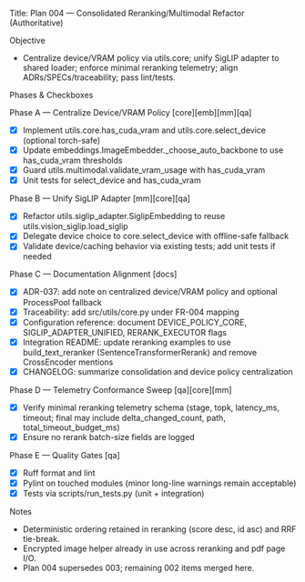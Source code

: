 Title: Plan 004 — Consolidated Reranking/Multimodal Refactor (Authoritative)

Objective
- Centralize device/VRAM policy via utils.core; unify SigLIP adapter to shared loader; enforce minimal reranking telemetry; align ADRs/SPECs/traceability; pass lint/tests.

Phases & Checkboxes

Phase A — Centralize Device/VRAM Policy [core][emb][mm][qa]
- [x] Implement utils.core.has_cuda_vram and utils.core.select_device (optional torch-safe)
- [x] Update embeddings.ImageEmbedder._choose_auto_backbone to use has_cuda_vram thresholds
- [x] Guard utils.multimodal.validate_vram_usage with has_cuda_vram
- [x] Unit tests for select_device and has_cuda_vram

Phase B — Unify SigLIP Adapter [mm][core][qa]
- [x] Refactor utils.siglip_adapter.SiglipEmbedding to reuse utils.vision_siglip.load_siglip
- [x] Delegate device choice to core.select_device with offline-safe fallback
- [x] Validate device/caching behavior via existing tests; add unit tests if needed

Phase C — Documentation Alignment [docs]
- [x] ADR-037: add note on centralized device/VRAM policy and optional ProcessPool fallback
- [x] Traceability: add src/utils/core.py under FR-004 mapping
- [x] Configuration reference: document DEVICE_POLICY_CORE, SIGLIP_ADAPTER_UNIFIED, RERANK_EXECUTOR flags
- [x] Integration README: update reranking examples to use build_text_reranker (SentenceTransformerRerank) and remove CrossEncoder mentions
- [x] CHANGELOG: summarize consolidation and device policy centralization

Phase D — Telemetry Conformance Sweep [qa][core][mm]
- [x] Verify minimal reranking telemetry schema (stage, topk, latency_ms, timeout; final may include delta_changed_count, path, total_timeout_budget_ms)
- [x] Ensure no rerank batch-size fields are logged

Phase E — Quality Gates [qa]
- [x] Ruff format and lint
- [x] Pylint on touched modules (minor long-line warnings remain acceptable)
- [x] Tests via scripts/run_tests.py (unit + integration)

Notes
- Deterministic ordering retained in reranking (score desc, id asc) and RRF tie-break.
- Encrypted image helper already in use across reranking and pdf page I/O.
- Plan 004 supersedes 003; remaining 002 items merged here.

